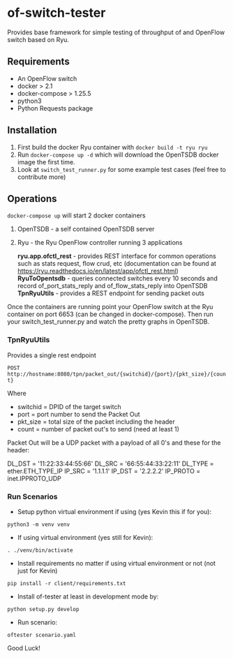 # of-switch-tester

Provides base framework for simple testing of throughput of and OpenFlow
switch based on Ryu.

## Requirements

- An OpenFlow switch
- docker  > 2.1
- docker-compose > 1.25.5
- python3
- Python Requests package

## Installation

1.  First build the docker Ryu container with
`docker build -t ryu ryu`
2.  Run `docker-compose up -d` which will download the OpenTSDB docker
image the first time.
3.  Look at `switch_test_runner.py` for some example test cases (feel free
to contribute more)

## Operations

`docker-compose up` will start 2 docker containers

1.  OpenTSDB - a self contained OpenTSDB server
2.  Ryu - the Ryu OpenFlow controller running 3 applications
    
    **ryu.app.ofctl_rest** - provides REST interface for common operations such
    as stats request, flow crud, etc (documentation can be found at
    https://ryu.readthedocs.io/en/latest/app/ofctl_rest.html)
    **RyuToOpentsdb** - queries connected switches every 10 seconds and record
    of_port_stats_reply and of_flow_stats_reply into OpenTSDB
    **TpnRyuUtils** - provides a REST endpoint for sending packet outs
    
Once the containers are running point your OpenFlow switch at the Ryu 
container on port 6653 (can be changed in docker-compose).  Then run your
switch_test_runner.py and watch the pretty graphs in OpenTSDB.

### TpnRyuUtils

Provides a single rest endpoint

`POST http://hostname:8080/tpn/packet_out/{switchid}/{port}/{pkt_size}/{count}`

Where

- switchid = DPID of the target switch
- port = port number to send the Packet Out
- pkt_size = total size of the packet including the header
- count = number of packet out's to send (need at least 1)

Packet Out will be a UDP packet with a payload of all 0's and these for
the header:

DL_DST = '11:22:33:44:55:66'
DL_SRC = '66:55:44:33:22:11'
DL_TYPE = ether.ETH_TYPE_IP
IP_SRC = '1.1.1.1'
IP_DST = '2.2.2.2'
IP_PROTO = inet.IPPROTO_UDP

### Run Scenarios
- Setup python virtual environment if using (yes Kevin this if for you):

`python3 -m venv venv`

- If using virtual environment (yes still for Kevin):

`. ./venv/bin/activate`

- Install requirements no matter if using virtual environment or not (not just for Kevin)

`pip install -r client/requirements.txt`

- Install of-tester at least in development mode by:

`python setup.py develop`

- Run scenario:

`oftester scenario.yaml`

Good Luck! 